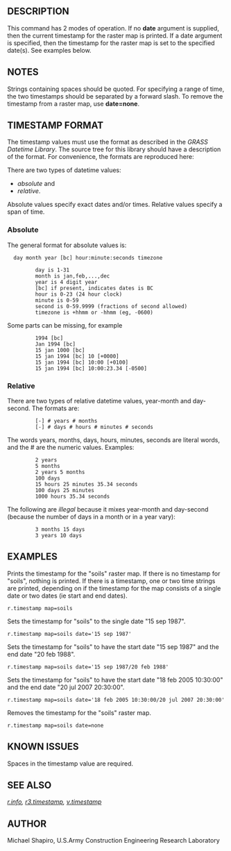 ## DESCRIPTION

This command has 2 modes of operation. If no **date** argument is
supplied, then the current timestamp for the raster map is printed. If a
date argument is specified, then the timestamp for the raster map is set
to the specified date(s). See examples below.

## NOTES

Strings containing spaces should be quoted. For specifying a range of
time, the two timestamps should be separated by a forward slash. To
remove the timestamp from a raster map, use **date=none**.

## TIMESTAMP FORMAT

The timestamp values must use the format as described in the *GRASS
Datetime Library*. The source tree for this library should have a
description of the format. For convenience, the formats are reproduced
here:

There are two types of datetime values:

-   *absolute* and
-   *relative*.

Absolute values specify exact dates and/or times. Relative values
specify a span of time.

### Absolute

The general format for absolute values is:

```
  day month year [bc] hour:minute:seconds timezone

         day is 1-31
         month is jan,feb,...,dec
         year is 4 digit year
         [bc] if present, indicates dates is BC
         hour is 0-23 (24 hour clock)
         minute is 0-59
         second is 0-59.9999 (fractions of second allowed)
         timezone is +hhmm or -hhmm (eg, -0600)
```

Some parts can be missing, for example

```
         1994 [bc]
         Jan 1994 [bc]
         15 jan 1000 [bc]
         15 jan 1994 [bc] 10 [+0000]
         15 jan 1994 [bc] 10:00 [+0100]
         15 jan 1994 [bc] 10:00:23.34 [-0500]
```

### Relative

There are two types of relative datetime values, year-month and
day-second. The formats are:

```
         [-] # years # months
         [-] # days # hours # minutes # seconds
```

The words years, months, days, hours, minutes, seconds are literal
words, and the \# are the numeric values. Examples:

```
         2 years
         5 months
         2 years 5 months
         100 days
         15 hours 25 minutes 35.34 seconds
         100 days 25 minutes
         1000 hours 35.34 seconds
```

The following are *illegal* because it mixes year-month and day-second
(because the number of days in a month or in a year vary):

```
         3 months 15 days
         3 years 10 days
```

## EXAMPLES

Prints the timestamp for the \"soils\" raster map. If there is no
timestamp for \"soils\", nothing is printed. If there is a timestamp,
one or two time strings are printed, depending on if the timestamp for
the map consists of a single date or two dates (ie start and end dates).

```
r.timestamp map=soils
```

Sets the timestamp for \"soils\" to the single date \"15 sep 1987\".

```
r.timestamp map=soils date='15 sep 1987'
```

Sets the timestamp for \"soils\" to have the start date \"15 sep 1987\"
and the end date \"20 feb 1988\".

```
r.timestamp map=soils date='15 sep 1987/20 feb 1988'
```

Sets the timestamp for \"soils\" to have the start date \"18 feb 2005
10:30:00\" and the end date \"20 jul 2007 20:30:00\".

```
r.timestamp map=soils date='18 feb 2005 10:30:00/20 jul 2007 20:30:00'
```

Removes the timestamp for the \"soils\" raster map.

```
r.timestamp map=soils date=none
```

## KNOWN ISSUES

Spaces in the timestamp value are required.

## SEE ALSO

*[r.info](r.info.html), [r3.timestamp](r3.timestamp.html),
[v.timestamp](v.timestamp.html)*

## AUTHOR

Michael Shapiro, U.S.Army Construction Engineering Research Laboratory
